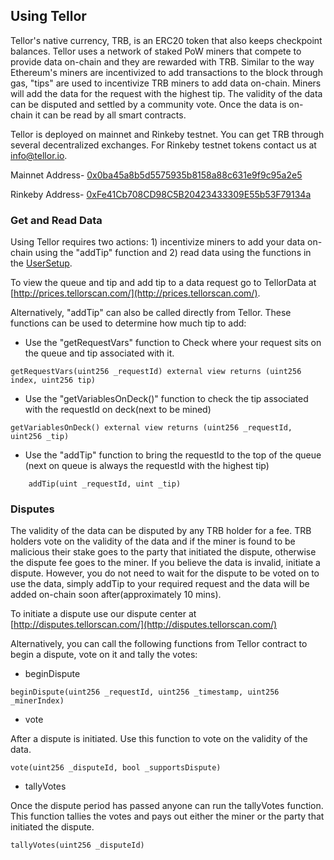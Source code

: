 ## Using Tellor

Tellor's native currency, TRB, is an ERC20 token that also keeps checkpoint balances. Tellor uses a network of staked PoW miners that compete to provide data on-chain and they are rewarded with TRB. Similar to the way Ethereum's miners are incentivized to add transactions to the block through gas, "tips" are used to incentivize TRB miners to add data on-chain. Miners will add the data for the request with the highest tip. The validity of the data can be disputed and settled by a community vote. Once the data is on-chain it can be read by all smart contracts.

Tellor is deployed on mainnet and Rinkeby testnet. You can get TRB through several decentralized exchanges. For Rinkeby testnet tokens contact us at info@tellor.io.

Mainnet Address- [0x0ba45a8b5d5575935b8158a88c631e9f9c95a2e5](https://etherscan.io/address/0x0ba45a8b5d5575935b8158a88c631e9f9c95a2e5)

Rinkeby Address- [0xFe41Cb708CD98C5B20423433309E55b53F79134a](https://rinkeby.etherscan.io/address/0xFe41Cb708CD98C5B20423433309E55b53F79134a)

### Get and Read Data
Using Tellor requires two actions: 1) incentivize miners to add your data on-chain using the "addTip" function and 2) read data using the functions in the [UserSetup](./UserSetup.md).

To view the queue and tip and add tip to a data request go to TellorData at [http://prices.tellorscan.com/](http://prices.tellorscan.com/).

Alternatively, "addTip" can also be called directly from Tellor. These functions can be used to determine how much tip to add:

* Use the "getRequestVars" function to Check where your request sits on the queue and tip associated with it.

```solidity
getRequestVars(uint256 _requestId) external view returns (uint256 index, uint256 tip) 
```

* Use the "getVariablesOnDeck()" function to check the tip associated with the requestId on deck(next to be mined)

```solidity
getVariablesOnDeck() external view returns (uint256 _requestId, uint256 _tip)
```

* Use the "addTip" function to bring the requestId to the top of the queue (next on queue is always the requestId with the highest tip)

```solidity
    addTip(uint _requestId, uint _tip)
```

### Disputes
The validity of the data can be disputed by any TRB holder for a fee. TRB holders vote on the validity of the data and if the miner is found to be malicious their stake goes to the party that initiated the dispute, otherwise the dispute fee goes to the miner. If you believe the data is invalid, initiate a dispute. However, you do not need to wait for the dispute to be voted on to use the data, simply addTip to your required request and the data will be added on-chain soon after(approximately 10 mins).

To initiate a dispute use our dispute center at [http://disputes.tellorscan.com/](http://disputes.tellorscan.com/)

Alternatively, you can call the following functions from Tellor contract to begin a dispute, vote on it and tally the votes:

* beginDispute

```solidity
beginDispute(uint256 _requestId, uint256 _timestamp, uint256 _minerIndex)
``` 

* vote

After a dispute is initiated. Use this function to vote on the validity of the data. 

```solidity
vote(uint256 _disputeId, bool _supportsDispute)
```

* tallyVotes

Once the dispute period has passed anyone can run the tallyVotes function. This function tallies the votes and pays out either the miner or the party that initiated the dispute. 

```solidity
tallyVotes(uint256 _disputeId)
```


